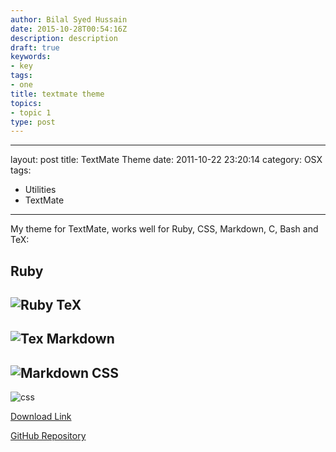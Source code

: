 ```yaml
---
author: Bilal Syed Hussain
date: 2015-10-28T00:54:16Z
description: description
draft: true
keywords:
- key
tags:
- one
title: textmate theme
topics:
- topic 1
type: post
---
```


---
layout: post
title: TextMate Theme
date: 2011-10-22 23:20:14
category: OSX
tags:
 - Utilities
 - TextMate
---

My theme for TextMate, works well for Ruby, CSS, Markdown, C, Bash and TeX:

Ruby
----
![Ruby](/images/posts/ruby.png)
TeX
---
![Tex](/images/posts/tex.png)
Markdown
--------
![Markdown](/images/posts/markdown.png)
CSS
---
![css](/images/posts/css.png)

[Download Link](https://raw.github.com/Bilalh/TextMateThemes/master/Blueboard.tmTheme "Blueboard TextMate theme") 

[GitHub Repository](https://github.com/Bilalh/TextMateThemes "Blueboard TextMate theme Repository")